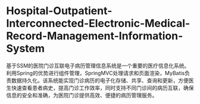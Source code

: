 # Hospital-Outpatient-Interconnected-Electronic-Medical-Record-Management-Information-System
基于SSM的医院门诊互联电子病历管理信息系统是一个重要的医疗信息化系统。利用Spring的优势进行组件管理，SpringMVC处理请求和页面渲染，MyBatis负责数据持久化。该系统能实现门诊病历的电子化存储、共享、查询和更新，方便医生快速查看患者病史，提高门诊工作效率，同时支持不同门诊间的病历互联，确保信息的安全和准确，为医院门诊提供高效、便捷的病历管理服务。
